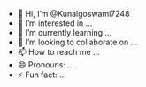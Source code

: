 - 👋 Hi, I’m @Kunalgoswami7248
- 👀 I’m interested in ...
- 🌱 I’m currently learning ...
- 💞️ I’m looking to collaborate on ...
- 📫 How to reach me ...
- 😄 Pronouns: ...
- ⚡ Fun fact: ...

<!---
Kunalgoswami7248/Kunalgoswami7248 is a ✨ special ✨ repository because its `README.md` (this file) appears on your GitHub profile.
You can click the Preview link to take a look at your changes.
--->
